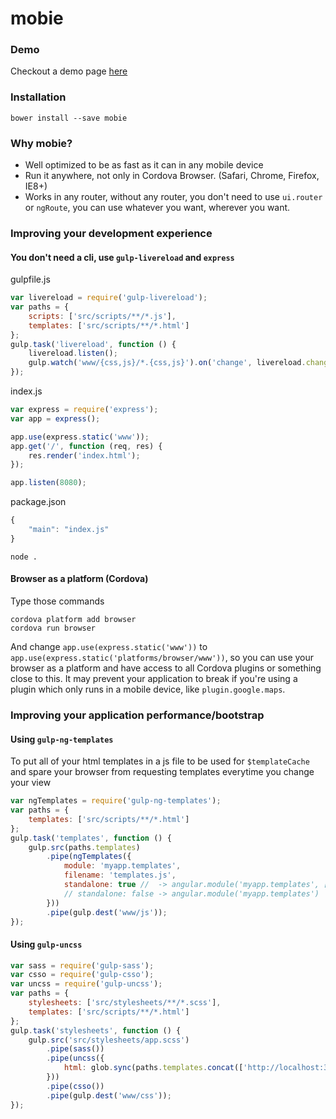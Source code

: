 # mobie

### Demo

Checkout a demo page [here](http://ngmobie.github.io/mobie-demo/#/app/index)

### Installation

```
bower install --save mobie
```

### Why mobie?

- Well optimized to be as fast as it can in any mobile device
- Run it anywhere, not only in Cordova Browser. (Safari, Chrome, Firefox, IE8+)
- Works in any router, without any router, you don't need to use `ui.router` or `ngRoute`, you can use whatever you want, wherever you want.

### Improving your development experience

#### You don't need a cli, use `gulp-livereload` and `express`

gulpfile.js
```js
var livereload = require('gulp-livereload');
var paths = {
	scripts: ['src/scripts/**/*.js'],
	templates: ['src/scripts/**/*.html']
};
gulp.task('livereload', function () {
	livereload.listen();
	gulp.watch('www/{css,js}/*.{css,js}').on('change', livereload.changed);
});
```

index.js
```js
var express = require('express');
var app = express();

app.use(express.static('www'));
app.get('/', function (req, res) {
	res.render('index.html');
});

app.listen(8080);
```

package.json
```js
{
	"main": "index.js"
}
```

```
node .
```

#### Browser as a platform (Cordova)

Type those commands 
```
cordova platform add browser
cordova run browser
```

And change `app.use(express.static('www'))` to `app.use(express.static('platforms/browser/www'))`, so you can use your browser as a platform and have access to all Cordova plugins or something close to this. It may prevent your application to break if you're using a plugin which only runs in a mobile device, like `plugin.google.maps`.

### Improving your application performance/bootstrap

#### Using `gulp-ng-templates`

To put all of your html templates in a js file to be used for `$templateCache` and spare your browser from requesting templates everytime you change your view

```js
var ngTemplates = require('gulp-ng-templates');
var paths = {
	templates: ['src/scripts/**/*.html']
};
gulp.task('templates', function () {
	gulp.src(paths.templates)
		.pipe(ngTemplates({
			module: 'myapp.templates',
			filename: 'templates.js',
			standalone: true //  -> angular.module('myapp.templates', [])
			// standalone: false -> angular.module('myapp.templates')
		}))
		.pipe(gulp.dest('www/js'));
});
```

#### Using `gulp-uncss`

```js
var sass = require('gulp-sass');
var csso = require('gulp-csso');
var uncss = require('gulp-uncss');
var paths = {
	stylesheets: ['src/stylesheets/**/*.scss'],
	templates: ['src/scripts/**/*.html']
};
gulp.task('stylesheets', function () {
	gulp.src('src/stylesheets/app.scss')
		.pipe(sass())
		.pipe(uncss({
			html: glob.sync(paths.templates.concat(['http://localhost:3000']))
		}))
		.pipe(csso())
		.pipe(gulp.dest('www/css'));
});
```